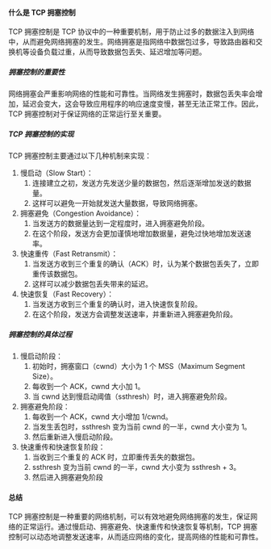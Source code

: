 #### 什么是 TCP 拥塞控制

TCP 拥塞控制是 TCP 协议中的一种重要机制，用于防止过多的数据注入到网络中，从而避免网络拥塞的发生。网络拥塞是指网络中数据包过多，导致路由器和交换机等设备负载过重，从而导致数据包丢失、延迟增加等问题。

##### 拥塞控制的重要性

网络拥塞会严重影响网络的性能和可靠性。当网络发生拥塞时，数据包丢失率会增加，延迟会变大，这会导致应用程序的响应速度变慢，甚至无法正常工作。因此，TCP 拥塞控制对于保证网络的正常运行至关重要。

##### TCP 拥塞控制的实现

TCP 拥塞控制主要通过以下几种机制来实现：

1. 慢启动（Slow Start）：
   1. 连接建立之初，发送方先发送少量的数据包，然后逐渐增加发送的数据量。
   2. 这样可以避免一开始就发送大量数据，导致网络拥塞。
2. 拥塞避免（Congestion Avoidance）：
   1. 当发送方的数据量达到一定程度时，进入拥塞避免阶段。
   2. 在这个阶段，发送方会更加谨慎地增加数据量，避免过快地增加发送速率。
3. 快速重传（Fast Retransmit）：
   1. 当发送方收到三个重复的确认（ACK）时，认为某个数据包丢失了，立即重传该数据包。
   2. 这样可以减少数据包丢失带来的延迟。
4. 快速恢复（Fast Recovery）：
   1. 当发送方收到三个重复的确认时，进入快速恢复阶段。
   2. 在这个阶段，发送方会调整发送速率，并重新进入拥塞避免阶段。

##### 拥塞控制的具体过程

1. 慢启动阶段：
   1. 初始时，拥塞窗口（cwnd）大小为 1 个 MSS（Maximum Segment Size）。
   2. 每收到一个 ACK，cwnd 大小加 1。
   3. 当 cwnd 达到慢启动阈值（ssthresh）时，进入拥塞避免阶段。
2. 拥塞避免阶段：
   1. 每收到一个 ACK，cwnd 大小增加 1/cwnd。
   2. 当发生丢包时，ssthresh 变为当前 cwnd 的一半，cwnd 大小变为 1。
   3. 然后重新进入慢启动阶段。
3. 快速重传和快速恢复阶段：
   1. 当收到三个重复的 ACK 时，立即重传丢失的数据包。
   2. ssthresh 变为当前 cwnd 的一半，cwnd 大小变为 ssthresh + 3。
   3. 然后进入拥塞避免阶段

#### 总结

TCP 拥塞控制是一种重要的网络机制，可以有效地避免网络拥塞的发生，保证网络的正常运行。通过慢启动、拥塞避免、快速重传和快速恢复等机制，TCP 拥塞控制可以动态地调整发送速率，从而适应网络的变化，提高网络的性能和可靠性。

